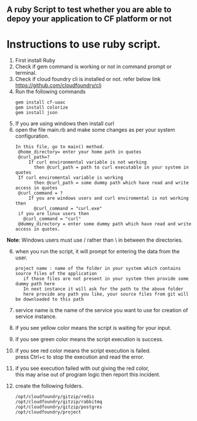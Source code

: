 ## A ruby Script to test whether you are able to depoy your application to CF platform or not


# Instructions to use ruby script.
1) First install Ruby
2) Check if gem command is working or not in command prompt or terminal.
3) Check if cloud foundry cli is installed or not.
    refer below link https://github.com/cloudfoundry/cli
3) Run the following commands
    ```
    gem install cf-uaac
    gem install colorize
    gem install json
    ```
4) If you are using windows then install curl
5) open the file main.rb and make some changes as per your system configuration.</br>
   ```
   In this file, go to main() method.
    @home_directory= enter your home path in quotes
    @curl_path=?
    	If curl environmental variable is not working
          then @curl_path = path to curl executable in your system in quotes
   	If curl enviromental variable is working
          then @curl_path = some dummy path which have read and write access in quotes
    @curl_command = ?
        If you are windows users and curl enviromental is not working then
          @curl_command = "curl.exe"
	if you are linux users then
	  @curl_command = "curl"
    @dummy_directory = enter some dummy path which have read and write access in quotes.
   ```
**Note**: Windows users  must use / rather than \ in between the directories.</br>

6) when you run the script, it will prompt for entering the data from the user.
   ```
   project name : name of the folder in your system which contains source files of the application
      if those files are not present in your system then provide some dummy path here
      In next instance it will ask for the path to the above folder
      here provide any path you like, your source files from git will be downloaded to this path
   ```
7) service name is the name of the service you want to use for creation of service instance.

8) if you see yellow color means the script is waiting for your input.

9) if you see green color means the script execution is success.

10) if you see red color means the script execution is failed.</br>
    press Ctrl+c to stop the execution and read the error.</br>
11) if you see execution failed with out giving the red color,</br>
    this may arise out of program logic then report this incident.</br>
12) create the following folders.
    ```
    /opt/cloudfoundry/gitzip/redis
    /opt/cloudfoundry/gitzip/rabbitmq
    /opt/cloudfoundry/gitzip/postgres
    /opt/cloudfoundry/project
   ```
